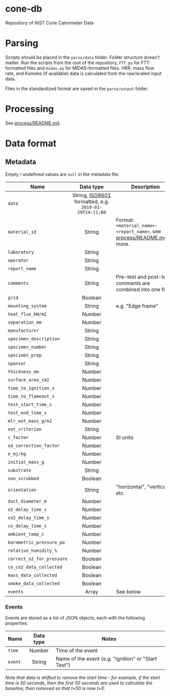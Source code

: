 # cone-db

Repository of NIST Cone Calorimeter Data

# Parsing

Scripts should be placed in the `parse/data` folder. Folder structure doesn't matter. Run the scripts from the root of the repository, `FTT.py` for FTT-formatted files and `midas.py` for MIDAS-formatted files. HRR, mass flow rate, and Ksmoke (if available) data is calculated from the raw/scaled input data.

Files in the standardized format are saved in the `parse/output` folder.

# Processing

See [process/README.md](process/README.md).

# Data format

## Metadata

Empty / undefined values are `null` in the metadata file.

| Name                      | Data type                                                                                       | Description                                                                                   |
| ------------------------- |:-----------------------------------------------------------------------------------------------:| --------------------------------------------------------------------------------------------- |
| `date`                    | String, [ISO8601](https://en.wikipedia.org/wiki/ISO_8601) formatted, e.g. `2019-01-29T14:11:00` |                                                                                               |
| `material_id`             | String                                                                                          | Format: `<material_name>:<report_name>`, see [process/README.md](process/README.md) for more. |
| `laboratory`              | String                                                                                          |                                                                                               |
| `operator`                | String                                                                                          |                                                                                               |
| `report_name`             | String                                                                                          |                                                                                               |
| `comments`                | String                                                                                          | Pre-test and post-test comments are combined into one field.                                  |
| `grid`                    | Boolean                                                                                         |                                                                                               |
| `mounting_system`         | String                                                                                          | e.g. "Edge frame"                                                                             |
| `heat_flux_kW/m2`         | Number                                                                                          |                                                                                               |
| `separation_mm`           | Number                                                                                          |                                                                                               |
| `manufacturer`            | String                                                                                          |                                                                                               |
| `specimen_description`    | String                                                                                          |                                                                                               |
| `specimen_number`         | String                                                                                          |                                                                                               |
| `specimen_prep`           | String                                                                                          |                                                                                               |
| `sponsor`                 | String                                                                                          |                                                                                               |
| `thickness_mm`            | Number                                                                                          |                                                                                               |
| `surface_area_cm2`        | Number                                                                                          |                                                                                               |
| `time_to_ignition_s`      | Number                                                                                          |                                                                                               |
| `time_to_flameout_s`      | Number                                                                                          |                                                                                               |
| `test_start_time_s`       | Number                                                                                          |                                                                                               |
| `test_end_time_s`         | Number                                                                                          |                                                                                               |
| `mlr_eot_mass_g/m2`       | Number                                                                                          |                                                                                               |
| `eot_criterion`           | String                                                                                          |                                                                                               |
| `c_factor`                | Number                                                                                          | SI units                                                                                      |
| `od_correction_factor`    | Number                                                                                          |                                                                                               |
| `e_mj/kg`                 | Number                                                                                          |                                                                                               |
| `initial_mass_g`          | Number                                                                                          |                                                                                               |
| `substrate`               | String                                                                                          |                                                                                               |
| `non_scrubbed`            | Boolean                                                                                         |                                                                                               |
| `orientation`             | String                                                                                          | "horizontal", "vertical", etc.                                                                |
| `duct_diameter_m`         | Number                                                                                          |                                                                                               |
| `o2_delay_time_s`         | Number                                                                                          |                                                                                               |
| `co2_delay_time_s`        | Number                                                                                          |                                                                                               |
| `co_delay_time_s`         | Number                                                                                          |                                                                                               |
| `ambient_temp_c`          | Number                                                                                          |                                                                                               |
| `barometric_pressure_pa`  | Number                                                                                          |                                                                                               |
| `relative_humidity_%`     | Number                                                                                          |                                                                                               |
| `correct_o2_for_pressure` | Boolean                                                                                         |                                                                                               |
| `co_co2_data_collected`   | Boolean                                                                                         |                                                                                               |
| `mass_data_collected`     | Boolean                                                                                         |                                                                                               |
| `smoke_data_collected`    | Boolean                                                                                         |                                                                                               |
| `events`                  | Array                                                                                           | See below                                                                                     |

### Events

Events are stored as a list of JSON objects, each with the following properties:

| Name    | Data type | Notes                                               |
| ------- |:---------:| --------------------------------------------------- |
| `time`  | Number    | Time of the event                                   |
| `event` | String    | Name of the event (e.g. "Ignition" or "Start Test") |

*Note that data is shifted to remove the start time - for example, if the start time is 50 seconds, then the first 50 seconds are used to calculate the baseline, then removed so that t=50 is now t=0.*
